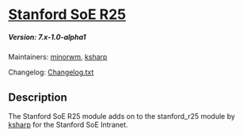 # [Stanford SoE R25](https://github.com/SU-SOE/stanford_soe_r25)
##### Version: 7.x-1.0-alpha1

Maintainers: [minorwm](https://github.com/minorwm), [ksharp](https://code.stanford.edu/ksharp)

Changelog: [Changelog.txt](CHANGELOG.txt)

Description
---

The Stanford SoE R25 module adds on to the stanford_r25 module by [ksharp](https://code.stanford.edu/ksharp/stanford_r25) for the Stanford SoE Intranet.
